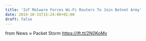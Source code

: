 ```yaml
---
title: 'IoT Malware Forces Wi-Fi Routers To Join Botnet Army'
date: 2019-10-31T15:24:00+01:00
draft: false
---
```


  
  
from News ≈ Packet Storm https://ift.tt/2N0KoMv